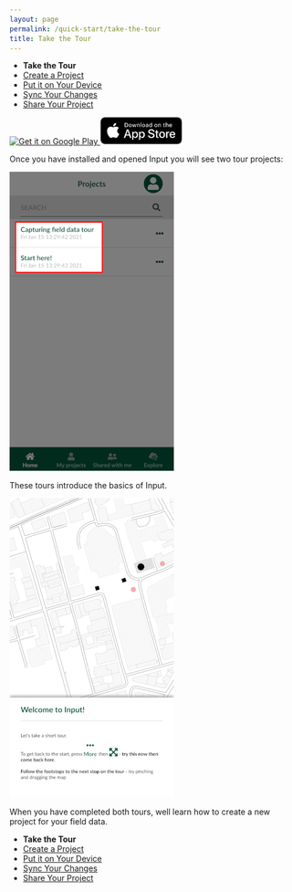 ```yaml
---
layout: page
permalink: /quick-start/take-the-tour
title: Take the Tour
---
```


* **Take the Tour**
* [Create a Project](/quick-start/create-project)
* [Put it on Your Device](/quick-start/put-project-on-device)
* [Sync Your Changes](/quick-start/sync-changes)
* [Share Your Project](/quick-start/share-project)

<a href='https://play.google.com/store/apps/details?id=uk.co.lutraconsulting&utm_source=input-help&utm_medium=banner&utm_campaign=input'>
	<img alt='Get it on Google Play' src='https://play.google.com/intl/en_us/badges/images/generic/en_badge_web_generic.png' width="180px"/>
</a>
<a href='https://apps.apple.com/us/app/input/id1478603559?ls=1&utm_source=input-help&utm_medium=banner&utm_campaign=input'>
	<img alt='Get it on Apple store' src="/images/App_Store.svg" width="144px" style="padding-top: 0px"/>
</a>

Once you have installed and opened Input you will see two tour projects:

![Input's Tour Projects](../images/input-tour-projects.png)

These tours introduce the basics of Input.

![Welcome to Input](../images/welcome-to-input.png)

When you have completed both tours, well learn how to create a new project 
for your field data.

* **Take the Tour**
* [Create a Project](/quick-start/create-project)
* [Put it on Your Device](/quick-start/put-project-on-device)
* [Sync Your Changes](/quick-start/sync-changes)
* [Share Your Project](/quick-start/share-project)
